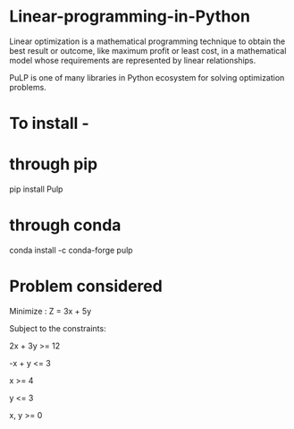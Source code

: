 # Linear-programming-in-Python
Linear optimization is a mathematical programming technique to obtain the best result or outcome, like maximum profit or least cost, in a mathematical model whose requirements are represented by linear relationships. 

PuLP is one of many libraries in Python ecosystem for solving optimization problems.

# To install -

# through pip 
pip install Pulp
# through conda
conda install -c conda-forge pulp

# Problem considered
Minimize :  Z = 3x + 5y

Subject to the constraints: 

2x + 3y >= 12

-x + y <= 3

x >= 4

y <= 3

x, y >= 0
